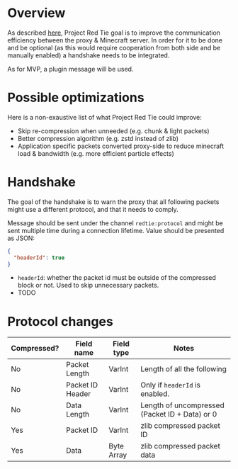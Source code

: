 # Overview
As described [here](purpose.md), Project Red Tie goal is to improve the communication efficiency between the proxy & Minecraft server. In order for it to be done and be optional (as this would require cooperation from both side and be manually enabled) a handshake needs to be integrated.

As for MVP, a plugin message will be used.

# Possible optimizations
Here is a non-exaustive list of what Project Red Tie could improve:
* Skip re-compression when unneeded (e.g. chunk & light packets)
* Better compression algorithm (e.g. zstd instead of zlib)
* Application specific packets converted proxy-side to reduce minecraft load & bandwidth (e.g. more efficient particle effects)

# Handshake
The goal of the handshake is to warn the proxy that all following packets might use a different protocol, and that it needs to comply.

Message should be sent under the channel `redtie:protocol` and might be sent multiple time during a connection lifetime. Value should be presented as JSON:
```json
{
  "headerId": true
}
```
* `headerId`: whether the packet id must be outside of the compressed block or not. Used to skip unnecessary packets.
* TODO

# Protocol changes
| Compressed? | Field name       | Field type | Notes                                          |
|-------------|------------------|------------|------------------------------------------------|
| No          | Packet Length    | VarInt     | Length of all the following                    |
| No          | Packet ID Header | VarInt     | Only if `headerId` is enabled.                 |
| No          | Data Length      | VarInt     | Length of uncompressed (Packet ID + Data) or 0 |
| Yes         | Packet ID        | VarInt     | zlib compressed packet ID                      |
| Yes         | Data             | Byte Array | zlib compressed packet data                    |

